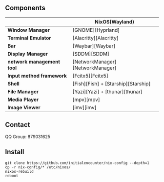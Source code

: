 ## Components

|                             | NixOS(Wayland)                                                                                                      |
| --------------------------- | ------------------------------------------------------------------------------------------------------------------- |
| **Window Manager**          | [GNOME][Hyprland]                                                                                                |
| **Terminal Emulator**       | [Alacritty][Alacritty]                                                                                              |
| **Bar**                     | [Waybar][Waybar]                                                                                                    |
| **Display Manager**         | [SDDM][SDDM]                                                                                                        |
| **network management tool** | [NetworkManager][NetworkManager]                                                                                    |
| **Input method framework**  | [Fcitx5][Fcitx5]                                                                                                    |
| **Shell**                   | [Fish][Fish] + [Starship][Starship]                                                                                 |
| **File Manager**            | [Yazi][Yazi] + [thunar][thunar]                                                                                     |
| **Media Player**            | [mpv][mpv]                                                                                                          |
| **Image Viewer**            | [imv][imv]                                                                                                          |

## Contact

QQ Group: 879031625

## Install

```shell
git clone https://github.com/initialencounter/nix-config --depth=1
cp -r nix-config/* /etc/nixos/
nixos-rebuild
reboot
```
